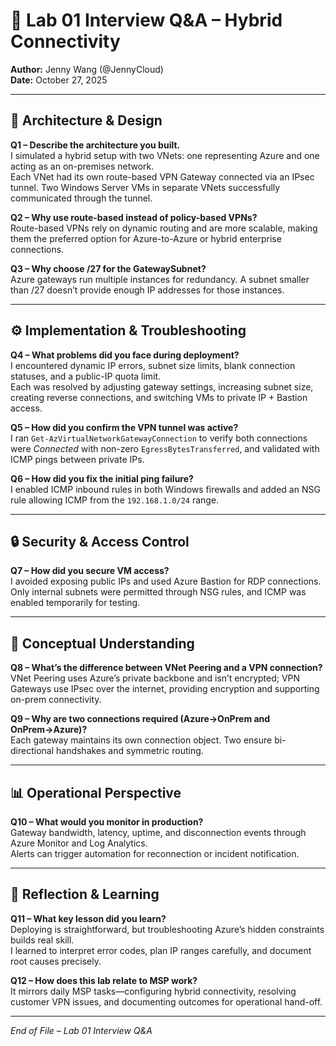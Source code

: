 # 💬 Lab 01 Interview Q&A – Hybrid Connectivity
**Author:** Jenny Wang (@JennyCloud)  
**Date:** October 27, 2025  

---

## 🧭 Architecture & Design

**Q1 – Describe the architecture you built.**  
I simulated a hybrid setup with two VNets: one representing Azure and one acting as an on-premises network.  
Each VNet had its own route-based VPN Gateway connected via an IPsec tunnel. Two Windows Server VMs in separate VNets successfully communicated through the tunnel.

**Q2 – Why use route-based instead of policy-based VPNs?**  
Route-based VPNs rely on dynamic routing and are more scalable, making them the preferred option for Azure-to-Azure or hybrid enterprise connections.

**Q3 – Why choose /27 for the GatewaySubnet?**  
Azure gateways run multiple instances for redundancy. A subnet smaller than /27 doesn’t provide enough IP addresses for those instances.

---

## ⚙️ Implementation & Troubleshooting

**Q4 – What problems did you face during deployment?**  
I encountered dynamic IP errors, subnet size limits, blank connection statuses, and a public-IP quota limit.  
Each was resolved by adjusting gateway settings, increasing subnet size, creating reverse connections, and switching VMs to private IP + Bastion access.

**Q5 – How did you confirm the VPN tunnel was active?**  
I ran `Get-AzVirtualNetworkGatewayConnection` to verify both connections were *Connected* with non-zero `EgressBytesTransferred`, and validated with ICMP pings between private IPs.

**Q6 – How did you fix the initial ping failure?**  
I enabled ICMP inbound rules in both Windows firewalls and added an NSG rule allowing ICMP from the `192.168.1.0/24` range.

---

## 🔒 Security & Access Control

**Q7 – How did you secure VM access?**  
I avoided exposing public IPs and used Azure Bastion for RDP connections.  
Only internal subnets were permitted through NSG rules, and ICMP was enabled temporarily for testing.

---

## 🧠 Conceptual Understanding

**Q8 – What’s the difference between VNet Peering and a VPN connection?**  
VNet Peering uses Azure’s private backbone and isn’t encrypted; VPN Gateways use IPsec over the internet, providing encryption and supporting on-prem connectivity.

**Q9 – Why are two connections required (Azure→OnPrem and OnPrem→Azure)?**  
Each gateway maintains its own connection object. Two ensure bi-directional handshakes and symmetric routing.

---

## 📊 Operational Perspective

**Q10 – What would you monitor in production?**  
Gateway bandwidth, latency, uptime, and disconnection events through Azure Monitor and Log Analytics.  
Alerts can trigger automation for reconnection or incident notification.

---

## 💬 Reflection & Learning

**Q11 – What key lesson did you learn?**  
Deploying is straightforward, but troubleshooting Azure’s hidden constraints builds real skill.  
I learned to interpret error codes, plan IP ranges carefully, and document root causes precisely.

**Q12 – How does this lab relate to MSP work?**  
It mirrors daily MSP tasks—configuring hybrid connectivity, resolving customer VPN issues, and documenting outcomes for operational hand-off.

---


*End of File – Lab 01 Interview Q&A*
